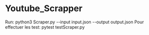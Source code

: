 # Youtube_Scrapper
Run:
python3 Scraper.py --input input.json --output output.json
Pour effectuer les test:
pytest testScraper.py
